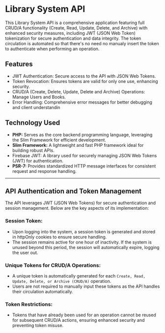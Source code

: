 
# Library System API

This Library System API is a comprehensive application featuring full CRUD/A functionality (Create, Read, Update, Delete, and Archive) with enhanced security measures, including JWT (JSON Web Token) tokenization for secure authentication and data integrity. The token circulation is automated so that there's no need no manualy insert the token to authenticate when performing an operation.



## Features

- JWT Authentication: Secure access to the API with JSON Web Tokens.
- Token Revocation: Ensures tokens are valid for only one use, enhancing security.
- CRUD/A (Create, Delete, Update, Delete and Archive) Operations: Manage Users and Books.
- Error Handling: Comprehensive error messages for better debugging and client understandin



## Technology Used
- **PHP:** Serves as the core backend programming language, leveraging the Slim Framework for efficient development.
- **Slim Framework:** A lightweight and fast PHP framework ideal for building robust APIs.
- Firebase JWT: A library used for securely managing JSON Web Tokens (JWT) for authentication.
- **PSR-7:** Provides standardized HTTP message interfaces for consistent request and response handling.
  
---
## API Authentication and Token Management

The API leverages JWT (JSON Web Tokens) for secure authentication and session management. Below are the key aspects of its implementation:

### Session Token:

- Upon logging into the system, a session token is generated and stored in httpOnly cookies to ensure secure handling.
- The session remains active for one hour of inactivity. If the system is unused beyond this period, the session will automatically expire, logging the user out.
### Unique Tokens for CRUD/A Operations:

- A unique token is automatically generated for each `Create, Read, Update, Delete, or Archive (CRUD/A)` operation.
- Users are not required to manually input these tokens as the API handles their circulation automatically.

### Token Restrictions:

- Tokens that have already been used for an operation cannot be reused for subsequent CRUD/A actions, ensuring enhanced security and preventing token misuse.
